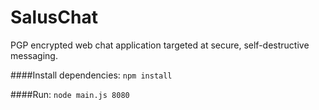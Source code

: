 # SalusChat
PGP encrypted web chat application targeted at secure, self-destructive messaging.

####Install dependencies:
`npm install`

####Run:
`node main.js 8080`
